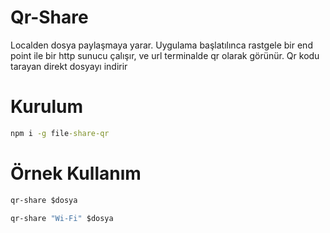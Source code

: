 # Qr-Share

Localden dosya paylaşmaya yarar. Uygulama başlatılınca rastgele bir end point ile bir http sunucu çalışır, ve url terminalde qr olarak görünür. 
Qr kodu tarayan direkt dosyayı indirir

# Kurulum

```cmd
npm i -g file-share-qr
```

# Örnek Kullanım

```cmd
qr-share $dosya 
```

```cmd
qr-share "Wi-Fi" $dosya
```